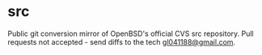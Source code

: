 # src
Public git conversion mirror of OpenBSD's official CVS src repository. Pull requests not accepted - send diffs to the tech gl041188@gmail.com.
